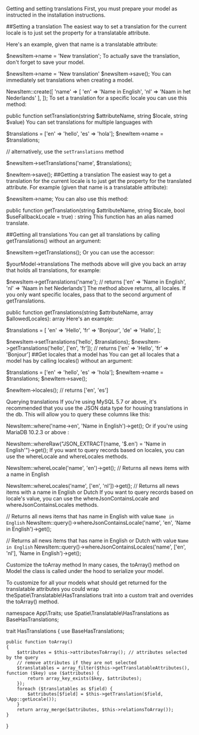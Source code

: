 Getting and setting translations
First, you must prepare your model as instructed in the installation instructions.

##Setting a translation
The easiest way to set a translation for the current locale is to just set the property for a translatable attribute.

Here's an example, given that name is a translatable attribute:

$newsItem->name = 'New translation';
To actually save the translation, don't forget to save your model.

$newsItem->name = 'New translation'
$newsItem->save();
You can immediately set translations when creating a model.

NewsItem::create([
   'name' => [
      'en' => 'Name in English',
      'nl' => 'Naam in het Nederlands'
   ],
]);
To set a translation for a specific locale you can use this method:

public function setTranslation(string $attributeName, string $locale, string $value)
You can set translations for multiple languages with

$translations = ['en' => 'hello', 'es' => 'hola'];
$newItem->name = $translations;

// alternatively, use the `setTranslations` method

$newsItem->setTranslations('name', $translations);

$newItem->save();
##Getting a translation
The easiest way to get a translation for the current locale is to just get the property for the translated attribute. For example (given that name is a translatable attribute):

$newsItem->name;
You can also use this method:

public function getTranslation(string $attributeName, string $locale, bool $useFallbackLocale = true) : string
This function has an alias named translate.

##Getting all translations
You can get all translations by calling getTranslations() without an argument:

$newsItem->getTranslations();
Or you can use the accessor:

$yourModel->translations
The methods above will give you back an array that holds all translations, for example:

$newsItem->getTranslations('name'); 
// returns ['en' => 'Name in English', 'nl' => 'Naam in het Nederlands']
The method above returns, all locales. If you only want specific locales, pass that to the second argument of getTranslations.

public function getTranslations(string $attributeName, array $allowedLocales): array
Here's an example:

$translations = [
    'en' => 'Hello',
    'fr' => 'Bonjour',
    'de' => 'Hallo',
];

$newsItem->setTranslations('hello', $translations);
$newsItem->getTranslations('hello', ['en', 'fr']); // returns ['en' => 'Hello', 'fr' => 'Bonjour']
##Get locales that a model has
You can get all locales that a model has by calling locales() without an argument:

   $translations = ['en' => 'hello', 'es' => 'hola'];
   $newItem->name = $translations;
   $newItem->save();

   $newItem->locales(); // returns ['en', 'es']

Querying translations
If you're using MySQL 5.7 or above, it's recommended that you use the JSON data type for housing translations in the db. This will allow you to query these columns like this:

NewsItem::where('name->en', 'Name in English')->get();
Or if you're using MariaDB 10.2.3 or above :

NewsItem::whereRaw("JSON_EXTRACT(name, '$.en') = 'Name in English'")->get();
If you want to query records based on locales, you can use the whereLocale and whereLocales methods.

NewsItem::whereLocale('name', 'en')->get(); // Returns all news items with a name in English

NewsItem::whereLocales('name', ['en', 'nl'])->get(); // Returns all news items with a name in English or Dutch
If you want to query records based on locale's value, you can use the whereJsonContainsLocale and whereJsonContainsLocales methods.

// Returns all news items that has name in English with value `Name in English` 
NewsItem::query()->whereJsonContainsLocale('name', 'en', 'Name in English')->get(); 

// Returns all news items that has name in English or Dutch with value `Name in English` 
NewsItem::query()->whereJsonContainsLocales('name', ['en', 'nl'], 'Name in English')->get(); 

Customize the toArray method
In many cases, the toArray() method on Model the class is called under the hood to serialize your model.

To customize for all your models what should get returned for the translatable attributes you could wrap theSpatie\Translatable\HasTranslations trait into a custom trait and overrides the toArray() method.

namespace App\Traits;
use Spatie\Translatable\HasTranslations as BaseHasTranslations;

trait HasTranslations
{
    use BaseHasTranslations;

    public function toArray()
    {
        $attributes = $this->attributesToArray(); // attributes selected by the query
        // remove attributes if they are not selected
        $translatables = array_filter($this->getTranslatableAttributes(), function ($key) use ($attributes) {
            return array_key_exists($key, $attributes);
        });
        foreach ($translatables as $field) {
            $attributes[$field] = $this->getTranslation($field, \App::getLocale());
        }
        return array_merge($attributes, $this->relationsToArray());
    }
}
